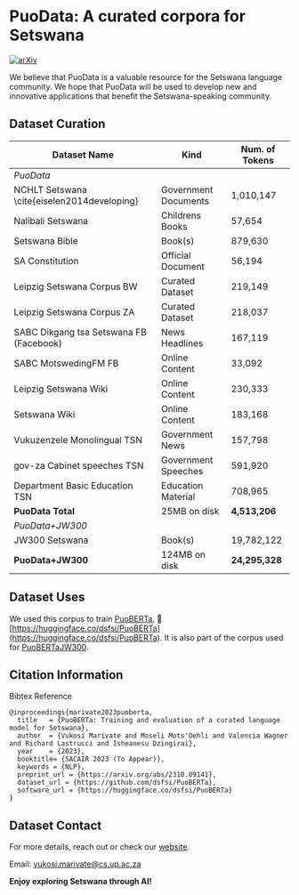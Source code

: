 # PuoData: A curated corpora for Setswana

[![arXiv](https://img.shields.io/badge/arXiv-2310.09141-b31b1b.svg)](https://arxiv.org/abs/2310.09141)

We believe that PuoData is a valuable resource for the Setswana language community. We hope that PuoData will be used to develop new and innovative applications that benefit the Setswana-speaking community.

## Dataset Curation

| Dataset Name | Kind | Num. of Tokens |
|---|---|---|
| *PuoData* |  |  |
| NCHLT Setswana \cite{eiselen2014developing} | Government Documents | 1,010,147 |
| Nalibali Setswana | Childrens Books | 57,654 |
| Setswana Bible | Book(s) | 879,630 |
| SA Constitution | Official Document | 56,194 |
| Leipzig Setswana Corpus BW | Curated Dataset | 219,149 |
| Leipzig Setswana Corpus ZA | Curated Dataset | 218,037 |
| SABC Dikgang tsa Setswana FB (Facebook) | News Headlines | 167,119 |
| SABC MotswedingFM FB | Online Content | 33,092 |
| Leipzig Setswana Wiki | Online Content | 230,333 |
| Setswana Wiki | Online Content | 183,168 |
| Vukuzenzele Monolingual TSN | Government News | 157,798 |
| gov-za Cabinet speeches TSN | Government Speeches | 591,920 |
| Department Basic Education TSN | Education Material | 708,965 |
| **PuoData Total** | 25MB on disk | **4,513,206** |
| *PuoData+JW300* |  |  |
| JW300 Setswana| Book(s) | 19,782,122 |
| **PuoData+JW300** | 124MB on disk | **24,295,328** |

## Dataset Uses

We used this corpus to train [PuoBERTa](https://github.com/dsfsi/PuoBERTa), 🤗 [https://huggingface.co/dsfsi/PuoBERTa](https://huggingface.co/dsfsi/PuoBERTa). It is also part of the corpus used for [PuoBERTaJW300](https://huggingface.co/dsfsi/PuoBERTaJW300). 

## Citation Information

Bibtex Reference

```
@inproceedings{marivate2023puoberta,
  title   = {PuoBERTa: Training and evaluation of a curated language model for Setswana},
  author  = {Vukosi Marivate and Moseli Mots'Oehli and Valencia Wagner and Richard Lastrucci and Isheanesu Dzingirai},
  year    = {2023},
  booktitle= {SACAIR 2023 (To Appear)},
  keywords = {NLP},
  preprint_url = {https://arxiv.org/abs/2310.09141},
  dataset_url = {https://github.com/dsfsi/PuoBERTa},
  software_url = {https://huggingface.co/dsfsi/PuoBERTa}
}
```


## Dataset Contact

For more details, reach out or check our [website](https://dsfsi.github.io/).

Email: vukosi.marivate@cs.up.ac.za

**Enjoy exploring Setswana through AI!**
